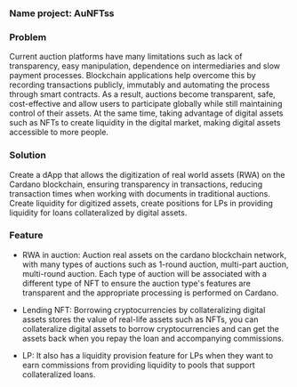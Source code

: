 ### Name project: AuNFTss

### Problem 
Current auction platforms have many limitations such as lack of transparency, easy manipulation, dependence on intermediaries and slow payment processes. Blockchain applications help overcome this by recording transactions publicly, immutably and automating the process through smart contracts. As a result, auctions become transparent, safe, cost-effective and allow users to participate globally while still maintaining control of their assets. At the same time, taking advantage of digital assets such as NFTs to create liquidity in the digital market, making digital assets accessible to more people.

### Solution
Create a dApp that allows the digitization of real world assets (RWA) on the Cardano blockchain, ensuring transparency in transactions, reducing transaction times when working with documents in traditional auctions. Create liquidity for digitized assets, create positions for LPs in providing liquidity for loans collateralized by digital assets.

### Feature

- RWA in auction: Auction real assets on the cardano blockchain network, with many types of auctions such as 1-round auction, multi-part auction, multi-round auction. Each type of auction will be associated with a different type of NFT to ensure the auction type's features are transparent and the appropriate processing is performed on Cardano.

- Lending NFT: Borrowing cryptocurrencies by collateralizing digital assets stores the value of real-life assets such as NFTs, you can collateralize digital assets to borrow cryptocurrencies and can get the assets back when you repay the loan and accompanying commissions.

- LP: It also has a liquidity provision feature for LPs when they want to earn commissions from providing liquidity to pools that support collateralized loans.
